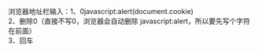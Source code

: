 浏览器地址栏输入：1、0javascript:alert(document.cookie)  
2、删除0（直接不写0，浏览器会自动删除 javascript:alert，所以要先写个字符在前面）  
3、回车